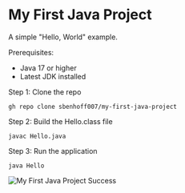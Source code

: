 # My First Java Project
A simple "Hello, World" example.

Prerequisites:
- Java 17 or higher
- Latest JDK installed

Step 1: Clone the repo

```gh repo clone sbenhoff007/my-first-java-project```

Step 2: Build the Hello.class file

```javac Hello.java```

Step 3: Run the application

```java Hello```

![My First Java Project Success](https://github.com/sbenhoff007/my-first-java-project/blob/main/my-first-java-project.png?raw=true)
